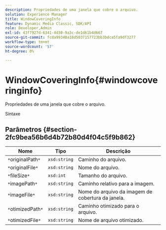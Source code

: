 ```yaml
---
description: Propriedades de uma janela que cobre o arquivo.
solution: Experience Manager
title: WindowCoveringInfo
feature: Dynamic Media Classic, SDK/API
role: Developer,Admin
exl-id: 43f7927d-6341-4d30-9a3c-de1d61b4d667
source-git-commit: fcda99340a18d5037157723bb3bdca5fa9df3277
workflow-type: tm+mt
source-wordcount: '57'
ht-degree: 0%

---
```


# WindowCoveringInfo{#windowcoveringinfo}

Propriedades de uma janela que cobre o arquivo.

Sintaxe

## Parâmetros {#section-2fc9bea56b6d4b72b80d4f04c5f9b862}

| Nome | Tipo | Descrição |
|---|---|---|
| `*`originalPath`*` | `xsd:string` | Caminho do arquivo. |
| `*`originalFile`*` | `xsd:string` | Nome do arquivo. |
| `*`fileSize`*` | `xsd:int` | Tamanho do arquivo. |
| `*`imagePath`*` | `xsd:string` | Caminho relativo para a imagem. |
| `*`imageFile`*` | `xsd:string` | Nome do arquivo da imagem de cobertura da janela. |
| `*`otimizedPath`*` | `xsd:string` | Caminho otimizado para o arquivo. |
| `*`otimizedFile`*` | `xsd:string` | Nome de arquivo otimizado. |
